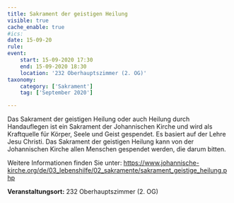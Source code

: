 ```yaml
---
title: Sakrament der geistigen Heilung
visible: true
cache_enable: true
#ics: 
date: 15-09-20
rule: 
event:
	start: 15-09-2020 17:30
	end: 15-09-2020 18:30
	location: '232 Oberhauptszimmer (2. OG)'
taxonomy:
	category: ['Sakrament']
	tag: ['September 2020']

---
```

Das Sakrament der geistigen Heilung oder auch Heilung durch Handauflegen ist ein Sakrament der Johannischen Kirche und wird als Kraftquelle für Körper, Seele und Geist gespendet. Es basiert auf der Lehre Jesu Christi. Das Sakrament der geistigen Heilung kann von der Johannischen Kirche allen Menschen gespendet werden, die darum bitten.

Weitere Informationen finden Sie unter:
https://www.johannische-kirche.org/de/03_lebenshilfe/02_sakramente/sakrament_geistige_heilung.php



**Veranstaltungsort:** 232 Oberhauptszimmer (2. OG)

